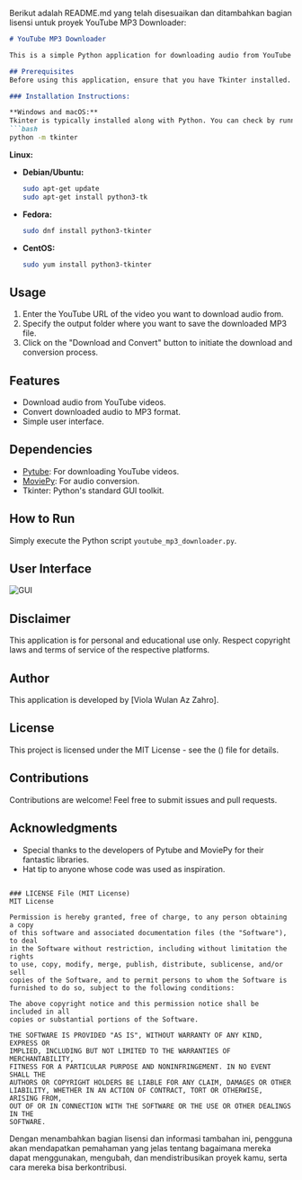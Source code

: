 Berikut adalah README.md yang telah disesuaikan dan ditambahkan bagian lisensi untuk proyek YouTube MP3 Downloader:

```markdown
# YouTube MP3 Downloader

This is a simple Python application for downloading audio from YouTube videos and converting them to MP3 format.

## Prerequisites
Before using this application, ensure that you have Tkinter installed. Tkinter is usually bundled with Python installations on Windows and macOS but may need to be installed separately on Linux distributions.

### Installation Instructions:

**Windows and macOS:**
Tkinter is typically installed along with Python. You can check by running the following command in Command Prompt or Terminal:
```bash
python -m tkinter
```

**Linux:**
- **Debian/Ubuntu:**
  ```bash
  sudo apt-get update
  sudo apt-get install python3-tk
  ```
- **Fedora:**
  ```bash
  sudo dnf install python3-tkinter
  ```
- **CentOS:**
  ```bash
  sudo yum install python3-tkinter
  ```

## Usage
1. Enter the YouTube URL of the video you want to download audio from.
2. Specify the output folder where you want to save the downloaded MP3 file.
3. Click on the "Download and Convert" button to initiate the download and conversion process.

## Features
- Download audio from YouTube videos.
- Convert downloaded audio to MP3 format.
- Simple user interface.

## Dependencies
- [Pytube](https://github.com/pytube/pytube): For downloading YouTube videos.
- [MoviePy](https://github.com/Zulko/moviepy): For audio conversion.
- Tkinter: Python's standard GUI toolkit.

## How to Run
Simply execute the Python script `youtube_mp3_downloader.py`.

## User Interface
![GUI](https://github.com/violawa/ytmp3downloader/blob/87101dbb6b2125939391cd0c5bc43502aa11d625/GUI.png)

## Disclaimer
This application is for personal and educational use only. Respect copyright laws and terms of service of the respective platforms.

## Author
This application is developed by [Viola Wulan Az Zahro].

## License
This project is licensed under the MIT License - see the () file for details.

## Contributions
Contributions are welcome! Feel free to submit issues and pull requests.

## Acknowledgments
- Special thanks to the developers of Pytube and MoviePy for their fantastic libraries.
- Hat tip to anyone whose code was used as inspiration.
```

### LICENSE File (MIT License)
MIT License

Permission is hereby granted, free of charge, to any person obtaining a copy
of this software and associated documentation files (the "Software"), to deal
in the Software without restriction, including without limitation the rights
to use, copy, modify, merge, publish, distribute, sublicense, and/or sell
copies of the Software, and to permit persons to whom the Software is
furnished to do so, subject to the following conditions:

The above copyright notice and this permission notice shall be included in all
copies or substantial portions of the Software.

THE SOFTWARE IS PROVIDED "AS IS", WITHOUT WARRANTY OF ANY KIND, EXPRESS OR
IMPLIED, INCLUDING BUT NOT LIMITED TO THE WARRANTIES OF MERCHANTABILITY,
FITNESS FOR A PARTICULAR PURPOSE AND NONINFRINGEMENT. IN NO EVENT SHALL THE
AUTHORS OR COPYRIGHT HOLDERS BE LIABLE FOR ANY CLAIM, DAMAGES OR OTHER
LIABILITY, WHETHER IN AN ACTION OF CONTRACT, TORT OR OTHERWISE, ARISING FROM,
OUT OF OR IN CONNECTION WITH THE SOFTWARE OR THE USE OR OTHER DEALINGS IN THE
SOFTWARE.
```

Dengan menambahkan bagian lisensi dan informasi tambahan ini, pengguna akan mendapatkan pemahaman yang jelas tentang bagaimana mereka dapat menggunakan, mengubah, dan mendistribusikan proyek kamu, serta cara mereka bisa berkontribusi.
